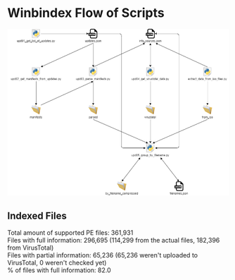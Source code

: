 # Winbindex Flow of Scripts

![winbindex-scripts-flow.png](winbindex-scripts-flow.png)

## Indexed Files

<!--FileStats-->
Total amount of supported PE files: 361,931  
Files with full information: 296,695 (114,299 from the actual files, 182,396 from VirusTotal)  
Files with partial information: 65,236 (65,236 weren't uploaded to VirusTotal, 0 weren't checked yet)  
% of files with full information: 82.0  
<!--/FileStats-->
